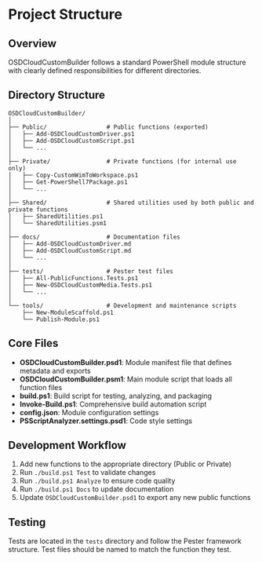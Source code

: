 # Project Structure

## Overview

OSDCloudCustomBuilder follows a standard PowerShell module structure with clearly defined responsibilities for different directories.

## Directory Structure

```
OSDCloudCustomBuilder/
│
├── Public/                 # Public functions (exported)
│   ├── Add-OSDCloudCustomDriver.ps1
│   ├── Add-OSDCloudCustomScript.ps1
│   └── ...
│
├── Private/                # Private functions (for internal use only)
│   ├── Copy-CustomWimToWorkspace.ps1
│   ├── Get-PowerShell7Package.ps1
│   └── ...
│
├── Shared/                 # Shared utilities used by both public and private functions
│   ├── SharedUtilities.ps1
│   └── SharedUtilities.psm1
│
├── docs/                   # Documentation files
│   ├── Add-OSDCloudCustomDriver.md
│   ├── Add-OSDCloudCustomScript.md
│   └── ...
│
├── tests/                  # Pester test files
│   ├── All-PublicFunctions.Tests.ps1
│   ├── New-OSDCloudCustomMedia.Tests.ps1
│   └── ...
│
└── tools/                  # Development and maintenance scripts
    ├── New-ModuleScaffold.ps1
    └── Publish-Module.ps1
```

## Core Files

- **OSDCloudCustomBuilder.psd1**: Module manifest file that defines metadata and exports
- **OSDCloudCustomBuilder.psm1**: Main module script that loads all function files
- **build.ps1**: Build script for testing, analyzing, and packaging
- **Invoke-Build.ps1**: Comprehensive build automation script
- **config.json**: Module configuration settings
- **PSScriptAnalyzer.settings.psd1**: Code style settings

## Development Workflow

1. Add new functions to the appropriate directory (Public or Private)
2. Run `./build.ps1 Test` to validate changes
3. Run `./build.ps1 Analyze` to ensure code quality
4. Run `./build.ps1 Docs` to update documentation
5. Update `OSDCloudCustomBuilder.psd1` to export any new public functions

## Testing

Tests are located in the `tests` directory and follow the Pester framework structure. Test files should be named to match the function they test.
